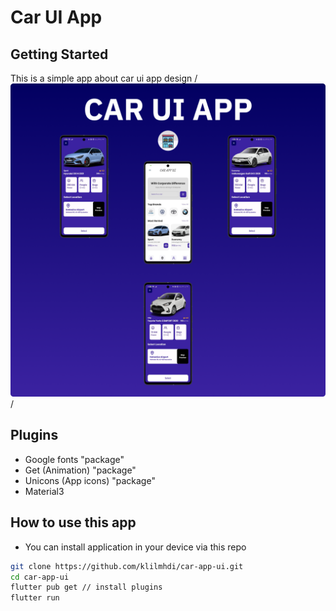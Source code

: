 # Car UI App

## Getting Started
This is a simple app about car ui app design
/*<img src="screenshots/mockup.png">*/
## Plugins
- Google fonts "package"
- Get (Animation) "package"
- Unicons (App icons) "package"
- Material3

## How to use this app
- You can install application in your device via this repo
```bash
git clone https://github.com/klilmhdi/car-app-ui.git
cd car-app-ui
flutter pub get // install plugins
flutter run
```
